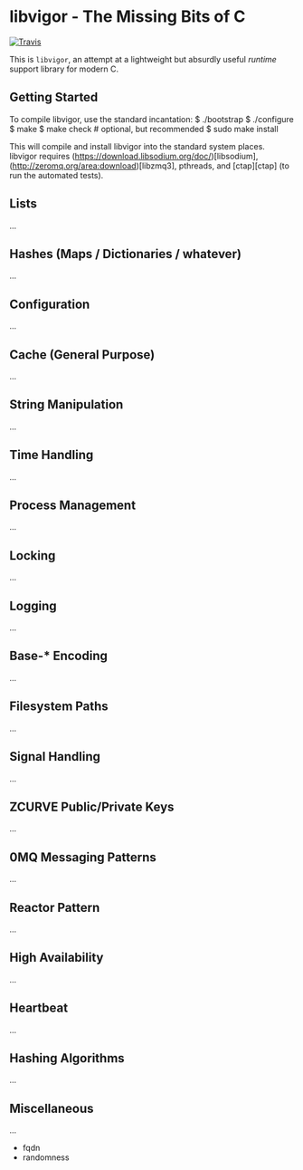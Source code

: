libvigor - The Missing Bits of C
================================

[![Travis](https://img.shields.io/travis/jhunt/libvigor.svg)](https://travis-ci.org/jhunt/libvigor)

This is `libvigor`, an attempt at a lightweight but absurdly
useful _runtime_ support library for modern C.

Getting Started
---------------

To compile libvigor, use the standard incantation:
    $ ./bootstrap
    $ ./configure
    $ make
    $ make check           # optional, but recommended
    $ sudo make install

This will compile and install libvigor into the standard system places. libvigor
requires (https://download.libsodium.org/doc/)[libsodium], (http://zeromq.org/area:download)[libzmq3],
pthreads, and [ctap][ctap] (to run the automated tests).

Lists
-----

...


Hashes (Maps / Dictionaries / whatever)
---------------------------------------

...


Configuration
-------------

...


Cache (General Purpose)
-----------------------

...


String Manipulation
-------------------

...


Time Handling
-------------

...


Process Management
------------------

...


Locking
-------

...


Logging
-------

...


Base-\* Encoding
----------------

...


Filesystem Paths
----------------

...


Signal Handling
---------------

...


ZCURVE Public/Private Keys
--------------------------

...


0MQ Messaging Patterns
----------------------

...


Reactor Pattern
---------------

...


High Availability
-----------------

...


Heartbeat
---------

...


Hashing Algorithms
------------------

...


Miscellaneous
-------------

...

- fqdn
- randomness
